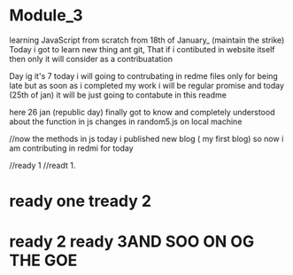 # Module_3
 learning JavaScript from scratch from 18th of January_ (maintain the strike)
 Today i got to learn new thing ant git, That if i contibuted in website itself then only it will consider as a contribuatation 

Day ig it's 7  today i will going to contrubating in redme files only for being late
but as soon as i completed my work i will be regular promise 
and today (25th of jan) it will be just going to contabute in this readme

here 26 jan (republic day)
finally got to know and completely understood about the function in js
changes in random5.js on local machine

//now the methods in js 
today i published new blog ( my first blog) so now i am contributing in redmi for today 


//ready 1
//readt 1.
# ready one tready 2
# ready 2 ready 3AND SOO ON OG THE GOE
